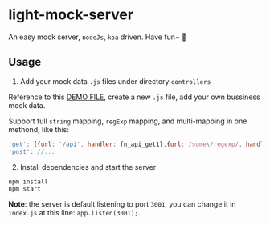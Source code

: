# light-mock-server

An easy mock server, `nodeJs`, `koa` driven. Have fun~ :metal:

## Usage

1. Add your mock data `.js` files under directory `controllers`

Reference to this [DEMO FILE](./controllers/demo.js), create a new `.js` file, add your own bussiness mock data.

Support full `string` mapping, `regExp` mapping, and multi-mapping in one methond, like this:

```js
'get': [{url: '/api', handler: fn_api_get1},{url: /some\/regexp/, handler: fn_api_get2},{url: '/api/jonge', handler: fn_api_get3}], 
'post': //...
```

2. Install dependencies and start the server

```bash
npm install
npm start
```

**Note**: the server is default listening to port `3001`, you can change it in `index.js` at this line: `app.listen(3001);`.
